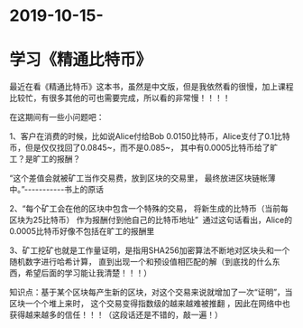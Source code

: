 # 2019-10-15-
<h1>学习《精通比特币》</h1>

最近在看《精通比特币》这本书，虽然是中文版，但是我依然看的很慢，加上课程比较忙，有很多其他的可也需要完成，所以看的非常慢！！！！

在这期间有一些小问题吧：

1、客户在消费的时候，比如说Alice付给Bob 0.0150比特币，Alice支付了0.1比特币，但是仅仅找回了0.0845~，而不是0.085~，
其中有0.0005比特币给了旷工？是旷工的报酬？

“这个差值会就被矿工当作交易费，放到区块的交易里， 最终放进区块链帐薄中。”-----------书上的原话

2、“每个矿工会在他的区块中包含⼀个特殊的交易， 将新生成的比特币（当前每区块为25比特币） 作为报酬付到他自己的比特币地址”  
通过这句话看出，Alice的0.0005比特币好像不包括在旷工的报酬里

3、矿工挖矿也就是工作量证明，是指用SHA256加密算法不断地对区块头和一个随机数字进行哈希计算，
直到出现一个和预设值相匹配的解（到底找的什么东西，希望后面的学习能让我清楚！！！）

知识点：基于某个区块每产生新的区块，对这个交易来说就增加了一次“证明”，当区块一个个堆上来时，
这个交易变得指数级的越来越难被推翻 ，因此在网络中也获得越来越多的信任！！！（这段话还是不错的，敲一遍！）
